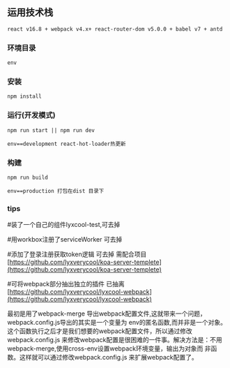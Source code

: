 ##  运用技术栈

`react v16.8 + webpack v4.x+ react-router-dom v5.0.0 + babel v7 + antd`

### 环境目录

`env`

### 安装

`npm install`

### 运行(开发模式)

`npm run start || npm run dev`  

`env==development react-hot-loader热更新`

### 构建

`npm run build` 

`env==production 打包在dist 目录下`

### tips 

#装了一个自己的组件lyxcool-test,可去掉

#用workbox注册了serviceWorker 可去掉

#添加了登录注册获取token逻辑 可去掉 需配合项目
[https://github.com/lyxverycool/koa-server-templete](https://github.com/lyxverycool/koa-server-templete)

#可将webpack部分抽出独立的插件 已抽离 
[https://github.com/lyxverycool/lyxcool-webpack](https://github.com/lyxverycool/lyxcool-webpack)

最初是用了webpack-merge 导出webpack配置文件,这就带来一个问题，webpack.config.js导出的其实是一个变量为
env的匿名函数,而并非是一个对象。这个函数执行之后才是我们想要的webpack配置文件，所以通过修改webpack.config.js
来修改webpack配置是很困难的一件事。解决方法是：不用webpack-merge,使用cross-env设置webpack环境变量，输出为对象而
非函数。这样就可以通过修改webpack.config.js 来扩展webpack配置了。

